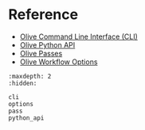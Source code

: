 # Reference

- [Olive Command Line Interface (CLI)](cli)
- [Olive Python API](python_api)
- [Olive Passes](pass)
- [Olive Workflow Options](options)

<!-- Required by sphinx -->
```{toctree}
:maxdepth: 2
:hidden:

cli
options
pass
python_api
```